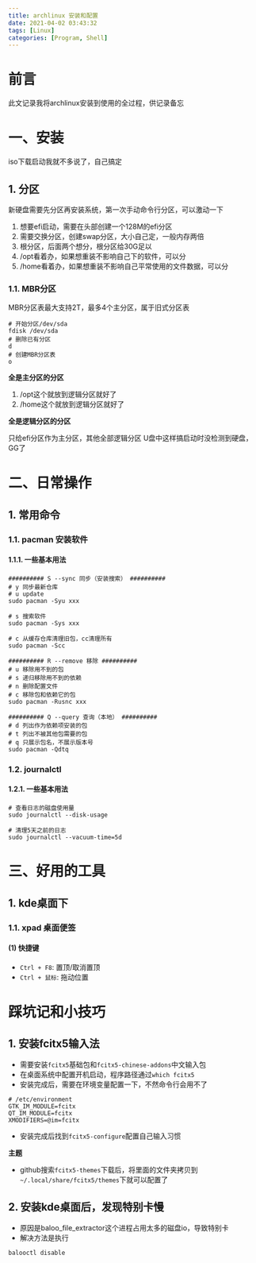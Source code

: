 ```yaml
---
title: archlinux 安装和配置
date: 2021-04-02 03:43:32
tags: [Linux]
categories: [Program, Shell]
---
```


# 前言

此文记录我将archlinux安装到使用的全过程，供记录备忘

# 一、安装

iso下载启动我就不多说了，自己搞定

## 1. 分区

新硬盘需要先分区再安装系统，第一次手动命令行分区，可以激动一下

1. 想要efi启动，需要在头部创建一个128M的efi分区
2. 需要交换分区，创建swap分区，大小自己定，一般内存两倍
3. 根分区，后面两个想分，根分区给30G足以
4. /opt看着办，如果想重装不影响自己下的软件，可以分
5. /home看着办，如果想重装不影响自己平常使用的文件数据，可以分

### 1.1. MBR分区

MBR分区表最大支持2T，最多4个主分区，属于旧式分区表

```shell
# 开始分区/dev/sda
fdisk /dev/sda
# 删除已有分区
d
# 创建MBR分区表
o
```

**全是主分区的分区**

1. /opt这个就放到逻辑分区就好了
2. /home这个就放到逻辑分区就好了

**全是逻辑分区的分区**

只给efi分区作为主分区，其他全部逻辑分区
U盘中这样搞启动时没检测到硬盘，GG了

# 二、日常操作

## 1. 常用命令

### 1.1. pacman 安装软件

#### 1.1.1. 一些基本用法

```shell
########## S --sync 同步（安装搜索） ##########
# y 同步最新仓库
# u update
sudo pacman -Syu xxx

# s 搜索软件
sudo pacman -Sys xxx

# c 从缓存仓库清理旧包，cc清理所有
sudo pacman -Scc

########## R --remove 移除 ##########
# u 移除用不到的包
# s 递归移除用不到的依赖
# n 删除配置文件
# c 移除包和依赖它的包
sudo pacman -Rusnc xxx

########## Q --query 查询（本地） ##########
# d 列出作为依赖项安装的包
# t 列出不被其他包需要的包
# q 只展示包名，不展示版本号
sudo pacman -Qdtq
```

### 1.2. journalctl

#### 1.2.1. 一些基本用法

```shell
# 查看日志的磁盘使用量
sudo journalctl --disk-usage

# 清理5天之前的日志
sudo journalctl --vacuum-time=5d
```

# 三、好用的工具

## 1. kde桌面下

### 1.1. xpad 桌面便签

#### (1) 快捷键

- `Ctrl + F8`: 置顶/取消置顶
- `Ctrl + 鼠标`: 拖动位置

# 踩坑记和小技巧

## 1. 安装fcitx5输入法

- 需要安装`fcitx5`基础包和`fcitx5-chinese-addons`中文输入包
- 在桌面系统中配置开机启动，程序路径通过`which fcitx5`
- 安装完成后，需要在环境变量配置一下，不然命令行会用不了

```shell
# /etc/environment
GTK_IM_MODULE=fcitx
QT_IM_MODULE=fcitx
XMODIFIERS=@im=fcitx
```

- 安装完成后找到`fcitx5-configure`配置自己输入习惯

**主题**

- github搜索`fcitx5-themes`下载后，将里面的文件夹拷贝到`~/.local/share/fcitx5/themes`下就可以配置了

## 2. 安装kde桌面后，发现特别卡慢

- 原因是baloo_file_extractor这个进程占用太多的磁盘io，导致特别卡
- 解决方法是执行

```shell
balooctl disable
```
